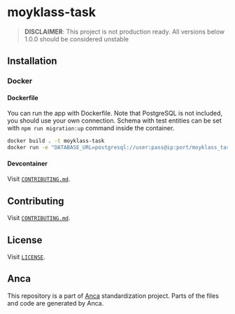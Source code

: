 # moyklass-task

> **DISCLAIMER**: This project is not production ready. All versions below 1.0.0 should be considered unstable

## Installation

### Docker

#### Dockerfile

You can run the app with Dockerfile. Note that PostgreSQL is not included, you should use your own connection. Schema with test entities can be set with `npm run migration:up` command inside the container.

```bash
docker build . -t moyklass-task
docker run -e "DATABASE_URL=postgresql://user:pass@ip:port/moyklass_task" -t moyklass-task
```

#### Devcontainer

Visit [`CONTRIBUTING.md`](CONTRIBUTING.md).

## Contributing

Visit [`CONTRIBUTING.md`](CONTRIBUTING.md).

## License

Visit [`LICENSE`](LICENSE).

## Anca

This repository is a part of [Anca](https://github.com/cinnabar-forge/anca) standardization project. Parts of the files and code are generated by Anca.
